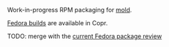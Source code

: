 Work-in-progress RPM packaging for [mold](https://github.com/rui314/mold).

[Fedora builds](https://copr.fedorainfracloud.org/coprs/ktdreyer/mold/) are available in Copr.

TODO: merge with the [current Fedora package review](https://bugzilla.redhat.com/2036468)
